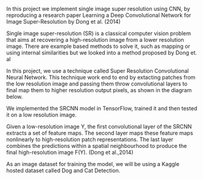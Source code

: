 In this project we implement single image super resolution using CNN, by reproducing a research paper Learning a Deep Convolutional Network for Image Super-Resolution by Dong et al. (2014)

Single image super-resolution (SR) is a classical computer vision problem that aims at recovering a high-resolution image from a lower resolution image. There are example based methods to solve it, such as mapping or using internal similarities but we looked into a method proposed by Dong et. al

In this project, we use a technique called Super Resolution Convolutional Neural Network. This technique work end to end by extacting patches from the low resolution image and passing them throw convolutional layers to final map them to higher resolution output pixels, as shown in the diagram below.

We implemented the SRCNN model in TensorFlow, trained it and then tested it on a low resolution image.

Given a low-resolution image Y, the first convolutional layer of the SRCNN extracts a set of feature maps. The second layer maps these feature maps nonlinearly to high-resolution patch representations. The last layer combines the predictions within a spatial neighbourhood to produce the final high-resolution image F(Y). (Dong et al.,2014)

As an image dataset for training the model, we will be using a Kaggle hosted dataset called Dog and Cat Detection.
